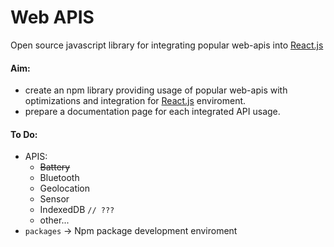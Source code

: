 # Web APIS
Open source javascript library for integrating popular web-apis into [React.js](https://reactjs.org/)


#### Aim:
 - create an npm library providing usage of popular web-apis with optimizations and integration for [React.js](https://reactjs.org/) enviroment.
 - prepare a documentation page for each integrated API usage.

#### To Do:
  - APIS:
     - ~~Battery~~
     - Bluetooth
     - Geolocation
     - Sensor
     - IndexedDB `// ???`
     - other...
  - `packages` -> Npm package development enviroment
